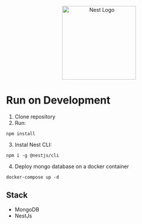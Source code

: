 <p align="center">
  <a href="http://nestjs.com/" target="blank"><img src="https://nestjs.com/img/logo-small.svg" width="200" alt="Nest Logo" /></a>
</p>

# Run on Development

1. Clone repository
2. Run:
```
npm install
```
3. Instal Nest CLI:
```
npm i -g @nestjs/cli
```
4. Deploy mongo database on a docker container
```
docker-compose up -d
```

## Stack
* MongoDB
* NestJs